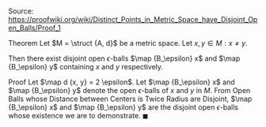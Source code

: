 # 

Source: https://proofwiki.org/wiki/Distinct_Points_in_Metric_Space_have_Disjoint_Open_Balls/Proof_1

Theorem
Let $M = \struct {A, d}$ be a metric space.
Let $x, y \in M: x \ne y$.

Then there exist disjoint open $\epsilon$-balls $\map {B_\epsilon} x$ and $\map {B_\epsilon} y$ containing $x$ and $y$ respectively.


Proof
Let $\map d {x, y} = 2 \epsilon$.
Let $\map {B_\epsilon} x$ and $\map {B_\epsilon} y$ denote the open $\epsilon$-balls of $x$ and $y$ in $M$.
From Open Balls whose Distance between Centers is Twice Radius are Disjoint, $\map {B_\epsilon} x$ and $\map {B_\epsilon} y$ are the disjoint open $\epsilon$-balls whose existence we are to demonstrate.
$\blacksquare$






